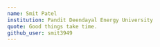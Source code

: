 ```yaml
---
name: Smit Patel
institution: Pandit Deendayal Energy University
quote: Good things take time.
github_user: smit3949
---
```

